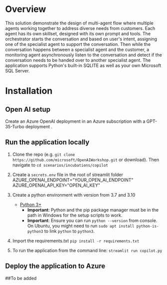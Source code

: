 # Overview
This solution demonstrate the design of multi-agent flow where multiple agents working together to address diverse needs from customers. Each agent has its own skillset, designed with its own prompt and tools.
The orchestrator starts the conversation and based on user's intent, assigning one of the specialist agent to support the conversation.
Then while the conversation happens between a specialist agent and the customer, a monitoring agent asynchronously listen to the conversation and detect if the conversation needs to be handed over to another specialist agent.
The application supports Python's built-in SQLITE as well as your own Microsoft SQL Server.
# Installation 
## Open AI setup
Create an Azure OpenAI deployment in an Azure subscription with a GPT-35-Turbo deployment .
## Run the application locally
1. Clone the repo (e.g. ```git clone https://github.com/microsoft/OpenAIWorkshop.git``` or download). Then navigate to ```cd scenarios/incubations/copilot```
2. Create a `secrets.env` file in the root of streamlit folder
    AZURE_OPENAI_ENDPOINT="YOUR_OPEN_AI_ENDPOINT"
    AZURE_OPENAI_API_KEY="OPEN_AI_KEY"

3. Create a python environment with version from 3.7 and 3.10
    - [Python 3+](https://www.python.org/downloads/)
        - **Important**: Python and the pip package manager must be in the path in Windows for the setup scripts to work.
        - **Important**: Ensure you can run `python --version` from console. On Ubuntu, you might need to run `sudo apt install python-is-python3` to link `python` to `python3`. 
4. Import the requirements.txt `pip install -r requirements.txt`
5. To run the application from the command line: `streamlit run copilot.py`
## Deploy the application to Azure 
##To be added



